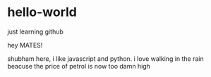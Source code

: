 # hello-world
just learning github

hey MATES!

shubham here, i like javascript and python. 
i love walking in the rain beacuse the price of petrol is now too damn high
